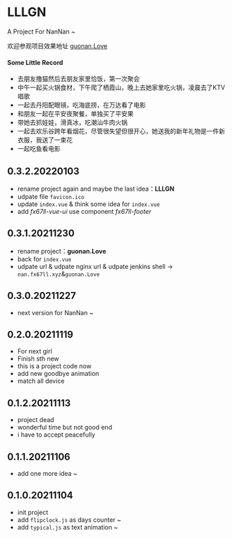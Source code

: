 # LLLGN
A Project For NanNan ~

欢迎参观项目效果地址 [guonan.Love](http://guonan.love "LLLGN")  

#### Some Little Record
+ 去朋友撸猫然后去朋友家里恰饭，第一次聚会  
+ 中午一起买火锅食材，下午爬了栖霞山，晚上去她家里吃火锅，凌晨去了KTV唱歌  
+ 一起去丹阳配眼镜，吃海底捞，在万达看了电影  
+ 和朋友一起在平安夜聚餐，单独买了平安果  
+ 带她去抓娃娃，滑真冰，吃潮汕牛肉火锅  
+ 一起去欢乐谷跨年看烟花，尽管很失望但很开心，她送我的新年礼物是一件新衣服，我送了一束花  
+ 一起吃鱼看电影  


## 0.3.2.20220103  
* rename project again and maybe the last idea：**LLLGN**  
* udpate file `favicon.ico`  
* update `index.vue` & think some idea for `index.vue`   
* add *fx67ll-vue-ui* use component *fx67ll-footer*  

## 0.3.1.20211230  
* rename project：**guonan.Love**
* back for `index.vue`  
* udpate url & udpate nginx url & udpate jenkins shell -> `nan.fx67ll.xyz`&`guonan.Love`  

## 0.3.0.20211227
* next version for NanNan ~

## 0.2.0.20211119
* For next girl  
* Finish sth new  
* this is a project code now  
* add new goodbye animation  
* match all device  

## 0.1.2.20211113
* project dead  
* wonderful time but not good end  
* i have to accept peacefully  

## 0.1.1.20211106 
* add one more idea ~   

## 0.1.0.20211104  
* init project
* add `flipclock.js` as days counter ~
* add `typical.js` as text animation ~